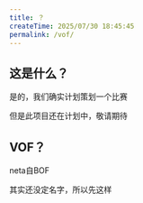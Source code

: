 ```yaml
---
title: ？
createTime: 2025/07/30 18:45:45
permalink: /vof/
---
```


## 这是什么？

是的，我们确实计划策划一个比赛

但是此项目还在计划中，敬请期待

## VOF？

neta自BOF

其实还没定名字，所以先这样
